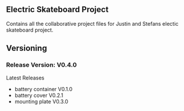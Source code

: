 ## Electric Skateboard Project

Contains all the collaborative project files for Justin and Stefans
electic skateboard project.

## Versioning
### Release Version: V0.4.0
Latest Releases
  - battery container	V0.1.0
  - battery cover	V0.2.1
  - mounting plate	V0.3.0
